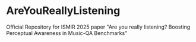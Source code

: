 # AreYouReallyListening
Official Repository for ISMIR 2025 paper "Are you really listening? Boosting Perceptual Awareness in Music-QA Benchmarks"
